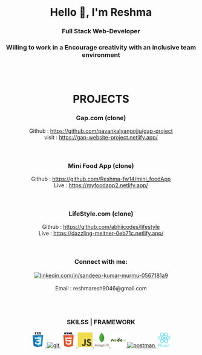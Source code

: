 <h1 align="center">Hello 👋, I'm Reshma</h1>
<div align="center"><h3 align="center">Full Stack Web-Developer</h3>
<h3 align="center">Willing to work in a Encourage creativity with an inclusive team environment </h3>

<br/>
<br/>
  <h1 align="center">PROJECTS</h1>

<h3>Gap.com (clone) </h3>

Github : https://github.com/pavankalyangojju/gap-project
<br/>
visit : https://gap-website-project.netlify.app/
<br/>
  <br/>
  <br/>
  <h3 >Mini Food App (clone)</h3>

Github : https://github.com/Reshma-fw14/mini_foodApp
    <br/>
Live : https://myfoodapp2.netlify.app/
<br/>
<br/>
<br/>
  <h3 >LifeStyle.com (clone)</h3>

Github : https://github.com/abhiicodes/lifestyle
  <br/>
Live : https://dazzling-meitner-0eb71c.netlify.app/
<br/>
<br/>
<br/>




<h3 align="center" >Connect with me:</h3>
<!-- <p align="left"> -->
<a href="https://www.linkedin.com/in/reshma-a8a871189/" target="blank"><img align="center" src="https://raw.githubusercontent.com/rahuldkjain/github-profile-readme-generator/master/src/images/icons/Social/linked-in-alt.svg" alt="linkedin.com/in/sandeep-kumar-murmu-0567181a9" height="30" width="40" /></a>


  <br/>
  <br/>
  Email : reshmaresh9046@gmail.com
</p>
<br/>
<br/>


<h3 align="center">SKILSS | FRAMEWORK</h3>
<p align="center" display="flex" justify-content="space-around">
<a href="https://www.w3schools.com/css/" target="_blank" rel="noreferrer"> <img src="https://raw.githubusercontent.com/devicons/devicon/master/icons/css3/css3-original-wordmark.svg" alt="css3" width="40" height="40"/> </a>
<a href="https://git-scm.com/" target="_blank" rel="noreferrer"> <img src="https://www.vectorlogo.zone/logos/git-scm/git-scm-icon.svg" alt="git" width="40" height="40"/> </a> 
<a href="https://www.w3.org/html/" target="_blank" rel="noreferrer"> <img src="https://raw.githubusercontent.com/devicons/devicon/master/icons/html5/html5-original-wordmark.svg" alt="html5" width="40" height="40"/> </a> 
<a href="https://developer.mozilla.org/en-US/docs/Web/JavaScript" target="_blank" rel="noreferrer"> <img src="https://raw.githubusercontent.com/devicons/devicon/master/icons/javascript/javascript-original.svg" alt="javascript" width="40" height="40"/> </a>
<a href="https://www.mongodb.com/" target="_blank" rel="noreferrer"> <img src="https://raw.githubusercontent.com/devicons/devicon/master/icons/mongodb/mongodb-original-wordmark.svg" alt="mongodb" width="40" height="40"/> </a>
<a href="https://nodejs.org" target="_blank" rel="noreferrer"> <img src="https://raw.githubusercontent.com/devicons/devicon/master/icons/nodejs/nodejs-original-wordmark.svg" alt="nodejs" width="40" height="40"/> </a>
<a href="https://postman.com" target="_blank" rel="noreferrer"> <img src="https://www.vectorlogo.zone/logos/getpostman/getpostman-icon.svg" alt="postman" width="40" height="40"/> </a>
<a href="https://reactjs.org/" target="_blank" rel="noreferrer"> <img src="https://raw.githubusercontent.com/devicons/devicon/master/icons/react/react-original-wordmark.svg" alt="react" width="40" height="40"/> </a> </p>
